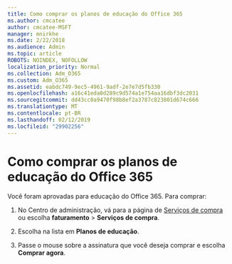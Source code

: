 ```yaml
---
title: Como comprar os planos de educação do Office 365
ms.author: cmcatee
author: cmcatee-MSFT
manager: mnirkhe
ms.date: 2/22/2018
ms.audience: Admin
ms.topic: article
ROBOTS: NOINDEX, NOFOLLOW
localization_priority: Normal
ms.collection: Adm_O365
ms.custom: Adm_O365
ms.assetid: eabdc749-9ec5-4961-9adf-2e7e7d5fb330
ms.openlocfilehash: a16c41eda0d289c9d574a1e754aa16dbf3dc2031
ms.sourcegitcommit: dd43cc0a9470f98b8ef2a3787c823801d674c666
ms.translationtype: MT
ms.contentlocale: pt-BR
ms.lasthandoff: 02/12/2019
ms.locfileid: "29902256"
---
```

# <a name="how-to-purchase-office-365-education-plans"></a>Como comprar os planos de educação do Office 365

Você foram aprovadas para educação do Office 365. Para comprar:
  
1. No Centro de administração, vá para a página de [Serviços de compra](https://go.microsoft.com/fwlink/p/?linkid=868433) ou escolha **faturamento** \> **Serviços de compra**.
    
2. Escolha na lista em **Planos de educação**.
    
3. Passe o mouse sobre a assinatura que você deseja comprar e escolha **Comprar agora**.
    


